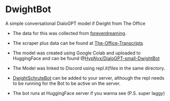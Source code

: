 # DwightBot
 A simple conversational DialoGPT model if Dwight from The Office

* The data for this was collected from [foreverdreaming](https://transcripts.foreverdreaming.org/viewforum.php?f=574).  

* The scraper plus data can be found at [The-Office-Transcripts](https://github.com/XxTyaftioNxX/The-Office-Transcripts)

* The model was created using Google Colab and uploaded to HuggingFace and can be found  @[HypNyx/DialoGPT-small-DwightBot](https://huggingface.co/HypNyx/DialoGPT-small-DwightBot?text=Hey+my+name+is+Julien%21+How+are+you%3F)

* The Model was linked to Discord using repl.it(files in the same directory.

* [DwightSchruteBot](https://discord.com/oauth2/authorize?client_id=884187830870482984&permissions=0&scope=bot) can be added to your server, although the repl needs to be running for the Bot to be active on the server. 

* The bot runs at HuggingFace server if you wanna see (P.S. super laggy)
